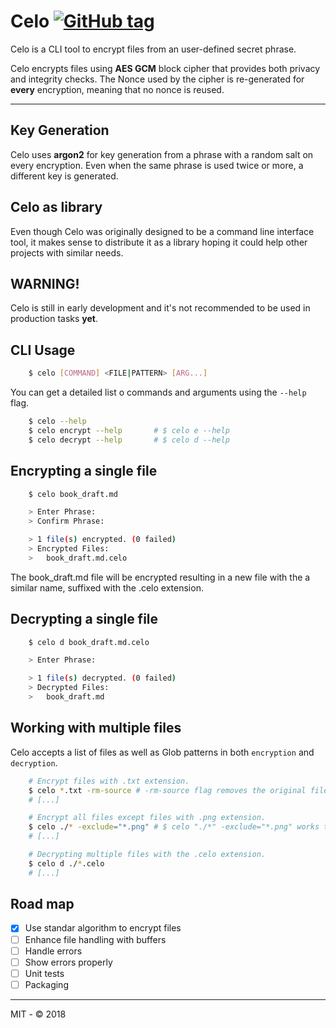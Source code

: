 # Celo [![GitHub tag](https://img.shields.io/github/tag/nullrocks/celo.svg)](https://github.com/nullrocks/celo/tree/master)

Celo is a CLI tool to encrypt files from an user-defined secret phrase.

Celo encrypts files using **AES GCM** block cipher that provides both privacy and integrity checks. 
The Nonce used by the cipher is re-generated for **every** encryption, meaning that no nonce is reused.

---

## Key Generation
Celo uses **argon2** for key generation from a phrase with a random salt on every encryption. 
Even when the same phrase is used twice or more, a different key is generated.

## Celo as library
Even though Celo was originally designed to be a command line interface tool,
it makes sense to distribute it as a library hoping it could help other projects with similar needs.

## WARNING! 
Celo is still in early development and it's not recommended to be used in production tasks **yet**.

## CLI Usage

```bash
    $ celo [COMMAND] <FILE|PATTERN> [ARG...]
```

You can get a detailed list o commands and arguments using the `--help` flag.
```bash
    $ celo --help
    $ celo encrypt --help       # $ celo e --help
    $ celo decrypt --help       # $ celo d --help
```


## Encrypting a single file

```bash
    $ celo book_draft.md

    > Enter Phrase:
    > Confirm Phrase:

    > 1 file(s) encrypted. (0 failed)    
    > Encrypted Files:
    >   book_draft.md.celo
```

The book_draft.md file will be encrypted resulting in a new file with the
a similar name, suffixed with the .celo extension.

## Decrypting a single file

```bash
    $ celo d book_draft.md.celo

    > Enter Phrase:

    > 1 file(s) decrypted. (0 failed)    
    > Decrypted Files:
    >   book_draft.md
```

## Working with multiple files

Celo accepts a list of files as well as Glob patterns in both `encryption` and `decryption`.

```bash
    # Encrypt files with .txt extension.
    $ celo *.txt -rm-source # -rm-source flag removes the original files after successful encryption.
    # [...]

    # Encrypt all files except files with .png extension.
    $ celo ./* -exclude="*.png" # $ celo "./*" -exclude="*.png" works too.
    # [...]

    # Decrypting multiple files with the .celo extension.
    $ celo d ./*.celo
    # [...]
```

## Road map
- [x] Use standar algorithm to encrypt files
- [ ] Enhance file handling with buffers
- [ ] Handle errors 
- [ ] Show errors properly
- [ ] Unit tests
- [ ] Packaging

---
MIT - © 2018


